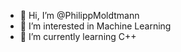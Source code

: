 - 👋 Hi, I’m @PhilippMoldtmann
- 👀 I’m interested in Machine Learning
- 🌱 I’m currently learning C++
